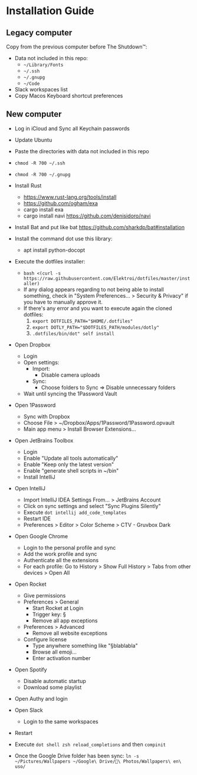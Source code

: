 # Installation Guide

## Legacy computer

Copy from the previous computer before The Shutdown™:

* Data not included in this repo:
  * `~/Library/Fonts`
  * `~/.ssh`
  * `~/.gnupg`
  * `~/Code`
* Slack workspaces list
* Copy Macos Keyboard shortcut preferences

## New computer

* Log in iCloud and Sync all Keychain passwords
* Update Ubuntu
* Paste the directories with data not included in this repo
* `chmod -R 700 ~/.ssh`
* `chmod -R 700 ~/.gnupg`
* Install Rust
   * https://www.rust-lang.org/tools/install
   * https://github.com/ogham/exa
   	* cargo install exa
   * cargo install navi
	 https://github.com/denisidoro/navi	 
* Install Bat and put like bat https://github.com/sharkdp/bat#installation
* Install the command dot use this library:
   * apt install python-docopt
* Execute the dotfiles installer:
  * `bash <(curl -s https://raw.githubusercontent.com/Elektroi/dotfiles/master/installer)`
  * If any dialog appears regarding to not being able to install something, check in "System Preferences… > Security & Privacy" if you have to manually approve it.
  * If there's any error and you want to execute again the cloned dotfiles:
     1. `export DOTFILES_PATH="$HOME/.dotfiles"`
     2. `export DOTLY_PATH="$DOTFILES_PATH/modules/dotly"`
     3. `.dotfiles/bin/dot" self install` 
* Open Dropbox
  * Login
  * Open settings:
    * Import:
      * Disable camera uploads
    * Sync:
      * Choose folders to Sync => Disable unnecessary folders
  * Wait until syncing the 1Password Vault
* Open 1Password
  * Sync with Dropbox
  * Choose File > ~/Dropbox/Apps/1Password/1Password.opvault
  * Main app menu > Install Browser Extensions…
* Open JetBrains Toolbox
  * Login
  * Enable "Update all tools automatically"
  * Enable "Keep only the latest version"
  * Enable "generate shell scripts in ~/bin"
  * Install IntelliJ
* Open IntelliJ
  * Import IntelliJ IDEA Settings From… > JetBrains Account
  * Click on sync settings and select "Sync Plugins Silently"
  * Execute `dot intellij add_code_templates`
  * Restart IDE
  * Preferences > Editor > Color Scheme > CTV - Gruvbox Dark
* Open Google Chrome
  * Login to the personal profile and sync
  * Add the work profile and sync
  * Authenticate all the extensions
  * For each profile: Go to History > Show Full History > Tabs from other devices > Open All
* Open Rocket
  * Give permissions
  * Preferences > General
    * Start Rocket at Login
    * Trigger key: §
    * Remove all app exceptions
  * Preferences > Advanced
    * Remove all website exceptions
  * Configure license
    * Type anywhere something like "§blablabla"
    * Browse all emoji…
    * Enter activation number
* Open Spotify
  * Disable automatic startup
  * Download some playlist
* Open Authy and login

* Open Slack
  * Login to the same workspaces

* Restart
* Execute `dot shell zsh reload_completions` and then `compinit`

* Once the Google Drive folder has been sync: `ln -s ~/Pictures/Wallpapers ~/Google\ Drive/📸\ Photos/Wallpapers\ en\ uso/`

